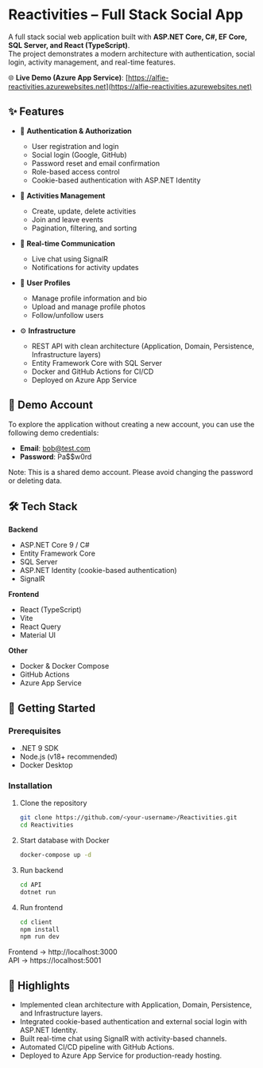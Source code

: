 # Reactivities – Full Stack Social App

A full stack social web application built with **ASP.NET Core, C#, EF Core, SQL Server, and React (TypeScript)**.  
The project demonstrates a modern architecture with authentication, social login, activity management, and real-time features.

🌐 **Live Demo (Azure App Service)**: [https://alfie-reactivities.azurewebsites.net](https://alfie-reactivities.azurewebsites.net)



## ✨ Features

- 🔐 **Authentication & Authorization**

  - User registration and login
  - Social login (Google, GitHub)
  - Password reset and email confirmation
  - Role-based access control
  - Cookie-based authentication with ASP.NET Identity

- 📅 **Activities Management**

  - Create, update, delete activities
  - Join and leave events
  - Pagination, filtering, and sorting

- 💬 **Real-time Communication**

  - Live chat using SignalR
  - Notifications for activity updates

- 👤 **User Profiles**

  - Manage profile information and bio
  - Upload and manage profile photos
  - Follow/unfollow users

- ⚙️ **Infrastructure**
  - REST API with clean architecture (Application, Domain, Persistence, Infrastructure layers)
  - Entity Framework Core with SQL Server
  - Docker and GitHub Actions for CI/CD
  - Deployed on Azure App Service



## 👤 Demo Account

To explore the application without creating a new account, you can use the following demo credentials:

- **Email**: bob@test.com
- **Password**: Pa$$w0rd

Note: This is a shared demo account. Please avoid changing the password or deleting data.



## 🛠 Tech Stack

**Backend**

- ASP.NET Core 9 / C#
- Entity Framework Core
- SQL Server
- ASP.NET Identity (cookie-based authentication)
- SignalR

**Frontend**

- React (TypeScript)
- Vite
- React Query
- Material UI

**Other**

- Docker & Docker Compose
- GitHub Actions
- Azure App Service



## 🚀 Getting Started

### Prerequisites

- .NET 9 SDK
- Node.js (v18+ recommended)
- Docker Desktop

### Installation

1. Clone the repository

   ```bash
   git clone https://github.com/<your-username>/Reactivities.git
   cd Reactivities
   ```

2. Start database with Docker

   ```bash
   docker-compose up -d
   ```

3. Run backend

   ```bash
   cd API
   dotnet run
   ```

4. Run frontend
   ```bash
   cd client
   npm install
   npm run dev
   ```

Frontend → http://localhost:3000  
API → https://localhost:5001



## 🔑 Highlights

- Implemented clean architecture with Application, Domain, Persistence, and Infrastructure layers.
- Integrated cookie-based authentication and external social login with ASP.NET Identity.
- Built real-time chat using SignalR with activity-based channels.
- Automated CI/CD pipeline with GitHub Actions.
- Deployed to Azure App Service for production-ready hosting.
